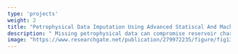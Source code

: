 ```yaml
---
type: 'projects'
weight: 2
title: "Petrophysical Data Imputation Using Advanced Statiscal And Machine Learning Algorithms"
description: " Missing petrophysical data can compromise reservoir characterization, leading to inaccurate decisions. This project developed state-of-the-art imputation methods tailored for oil and gas reservoirs, filling in the gaps with precision. The approach ensures reliable predictions of rock and fluid properties, empowering geoscientists with dependable data to guide exploration and development."
image: "https://www.researchgate.net/publication/279972235/figure/fig13/AS:391536148795398@1470360900549/Petrophysical-data-log-PDL-of-well-Chak66-01-with-Zone-I-and-II.png"
---
```

